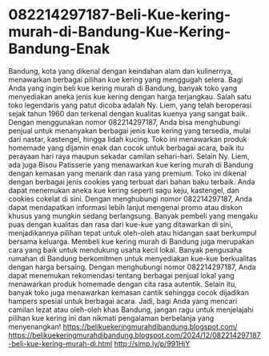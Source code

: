 # 082214297187-Beli-Kue-kering-murah-di-Bandung-Kue-Kering-Bandung-Enak
Bandung, kota yang dikenal dengan keindahan alam dan kulinernya, menawarkan berbagai pilihan kue kering yang menggugah selera. Bagi Anda yang ingin beli kue kering murah di Bandung, banyak toko yang menyediakan aneka jenis kue kering dengan harga terjangkau. Salah satu toko legendaris yang patut dicoba adalah Ny. Liem, yang telah beroperasi sejak tahun 1960 dan terkenal dengan kualitas kuenya yang sangat baik. Dengan menggunakan nomor 082214297187, Anda bisa menghubungi penjual untuk menanyakan berbagai jenis kue kering yang tersedia, mulai dari nastar, kastengel, hingga lidah kucing. Toko ini menawarkan produk homemade yang dijamin enak dan cocok untuk berbagai acara, baik itu perayaan hari raya maupun sekadar camilan sehari-hari.
Selain Ny. Liem, ada juga Bisou Patisserie yang menawarkan kue kering murah di Bandung dengan kemasan yang menarik dan rasa yang premium. Toko ini dikenal dengan berbagai jenis cookies yang terbuat dari bahan baku terbaik. Anda dapat menemukan aneka kue kering seperti sagu keju, kastengel, dan cookies cokelat di sini. Dengan menghubungi nomor 082214297187, Anda dapat mendapatkan informasi lebih lanjut mengenai promo atau diskon khusus yang mungkin sedang berlangsung. Banyak pembeli yang mengaku puas dengan kualitas dan rasa dari kue-kue yang ditawarkan di sini, menjadikannya pilihan tepat untuk oleh-oleh atau hidangan saat berkumpul bersama keluarga.
Membeli kue kering murah di Bandung juga merupakan cara yang baik untuk mendukung usaha kecil lokal. Banyak pengusaha rumahan di Bandung berkomitmen untuk menyediakan kue-kue berkualitas dengan harga bersaing. Dengan menghubungi nomor 082214297187, Anda dapat menemukan rekomendasi tentang berbagai penjual lokal yang menawarkan produk homemade dengan cita rasa autentik. Selain itu, banyak toko juga menawarkan kemasan cantik sehingga cocok dijadikan hampers spesial untuk berbagai acara. Jadi, bagi Anda yang mencari camilan lezat atau oleh-oleh khas Bandung, jangan ragu untuk menjelajahi pilihan kue kering ini dan nikmati pengalaman berbelanja yang menyenangkan!
https://belikuekeringmurahdibandung.blogspot.com/
https://belikuekeringmurahdibandung.blogspot.com/2024/12/082214297187-beli-kue-kering-murah-di.html
http://simp.ly/p/991HjY

